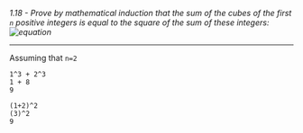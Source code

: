 *1.18 - Prove by mathematical induction that the sum of the cubes of the first `n` positive integers is equal to the square of the sum of these integers:  
![equation](https://github.com/jonathantorres/adm/blob/master/ch1/img/1-18.png)*  

***
Assuming that `n=2`  
```
1^3 + 2^3
1 + 8
9
```
```
(1+2)^2
(3)^2
9
```
